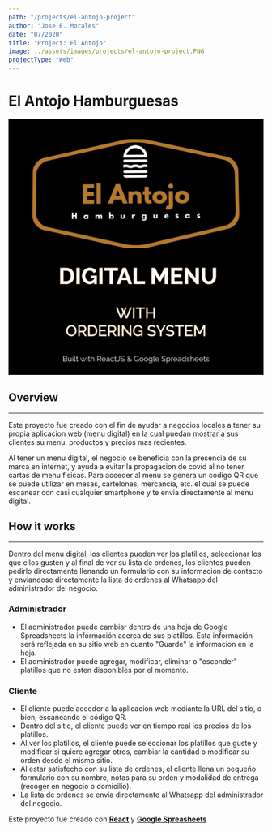 ```yaml
---
path: "/projects/el-antojo-project"
author: "Jose E. Morales"
date: "07/2020"
title: "Project: El Antojo"
image: ../assets/images/projects/el-antojo-project.PNG
projectType: "Web"
---
```

# El Antojo Hamburguesas
![](../assets/images/projects/el-antojo-project.PNG)
## Overview
---
Este proyecto fue creado con el fin de ayudar a negocios locales a tener su propia aplicacion web (menu digital) en la cual puedan mostrar a sus clientes su menu, productos y precios mas recientes.

Al tener un menu digital, el negocio se beneficia con la presencia de su marca en internet, y ayuda a evitar la propagacion de covid al no tener cartas de menu fisicas. Para acceder al menu se genera un codigo QR que se puede utilizar en mesas, cartelones, mercancia, etc. el cual se puede escanear con casi cualquier smartphone y te envia directamente al menu digital.

## How it works
---
Dentro del menu digital, los clientes pueden ver los platillos, seleccionar los que ellos gusten y al final de ver su lista de ordenes, los clientes pueden pedirlo directamente llenando un formulario con su informacion de contacto y enviandose directamente la lista de ordenes al Whatsapp del administrador del negocio.

### Administrador
- El administrador puede cambiar dentro de una hoja de Google Spreadsheets la información acerca de sus platillos. Esta información será reflejada en su sitio web en cuanto "Guarde" la informacion en la hoja.
- El administrador puede agregar, modificar, eliminar o "esconder" platillos que no esten disponibles por el momento.

### Cliente
-  El cliente puede acceder a la aplicacion web mediante la URL del sitio, o bien, escaneando el código QR.
-  Dentro del sitio, el cliente puede ver en tiempo real los precios de los platillos.
-  Al ver los platillos, el cliente puede seleccionar los platillos que guste y modificar si quiere agregar otros, cambiar la cantidad o modificar su orden desde el mismo sitio.
-  Al estar satisfecho con su lista de ordenes, el cliente llena un pequeño formulario con su nombre, notas para su orden y modalidad de entrega (recoger en negocio o domicilio).
-  La lista de ordenes se envia directamente al Whatsapp del administrador del negocio.

Este proyecto fue creado con [**React**](https://reactjs.org) y [**Google Spreasheets**](https://google.com)